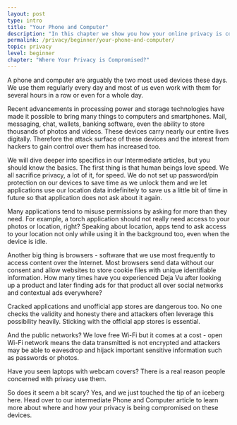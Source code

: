 ```yaml
---
layout: post
type: intro
title: "Your Phone and Computer"
description: "In this chapter we show you how your online privacy is compromised on your phone as well as on your computer."
permalink: /privacy/beginner/your-phone-and-computer/
topic: privacy
level: beginner
chapter: "Where Your Privacy is Compromised?"
---
```


A phone and computer are arguably the two most used devices these days. We use them regularly every day and most of us even work with them for several hours in a row or even for a whole day.

Recent advancements in processing power and storage technologies have made it possible to bring many things to computers and smartphones. Mail, messaging, chat, wallets, banking software, even the ability to store thousands of photos and videos. These devices carry nearly our entire lives digitally. Therefore the attack surface of these devices and the interest from hackers to gain control over them has increased too.

We will dive deeper into specifics in our Intermediate articles, but you should know the basics. The first thing is that human beings love speed. We all sacrifice privacy, a lot of it, for speed. We do not set up password/pin protection on our devices to save time as we unlock them and we let applications use our location data indefinitely to save us a little bit of time in future so that application does not ask about it again.

Many applications tend to misuse permissions by asking for more than they need. For example, a torch application should not really need access to your photos or location, right? Speaking about location, apps tend to ask access to your location not only while using it in the background too, even when the device is idle.

Another big thing is browsers - software that we use most frequently to access content over the Internet. Most browsers send data without our consent and allow websites to store cookie files with unique identifiable information. How many times have you experienced Deja Vu after looking up a product and later finding ads for that product all over social networks and contextual ads everywhere?

Cracked applications and unofficial app stores are dangerous too. No one checks the validity and honesty there and attackers often leverage this possibility heavily. Sticking with the official app stores is essential.

And the public networks? We love free Wi-Fi but it comes at a cost - open Wi-Fi network means the data transmitted is not encrypted and attackers may be able to eavesdrop and hijack important sensitive information such as passwords or photos.

Have you seen laptops with webcam covers? There is a real reason people concerned with privacy use them.

So does it seem a bit scary? Yes, and we just touched the tip of an iceberg here. Head over to our intermediate Phone and Computer article to learn more about where and how your privacy is being compromised on these devices.
